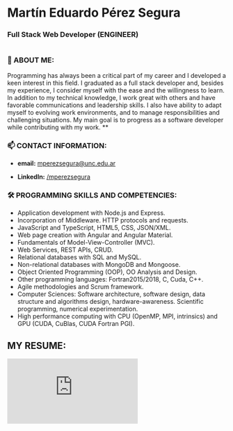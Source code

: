 # Martín Eduardo Pérez Segura

### Full Stack Web Developer (ENGINEER)

#



### 💬 ABOUT ME: 
Programming has always been a critical part of my career and I developed a keen interest in this field. I graduated as a full stack developer and, besides my experience, I consider myself with the ease and the willingness to learn. In addition to my technical knowledge, I work great with others and have favorable communications and leadership skills. I also have ability to adapt myself to evolving work environments, and to manage responsibilities and challenging situations. My main goal is to progress as a software developer while contributing with my work. **

<!--
**marperseg/marperseg** is a ✨ _special_ ✨ repository because its `README.md` (this file) appears on your GitHub profile.

Here are some ideas to get you started:

- 🔭 I’m currently working on ...
- 🌱 I’m currently learning ...
- 👯 I’m looking to collaborate on ...
- 🤔 I’m looking for help with ...
- 💬 Ask me about ...

- 😄 Pronouns: ...
- ⚡ Fun fact: ...
-->

### 📫 CONTACT INFORMATION:

- **email:** [ mperezsegura@unc.edu.ar](mailto:mperezsegura@unc.edu.ar)

- **LinkedIn:** [ /mperezsegura </P> ](https://www.linkedin.com/in//mperezsegura/)

### 🛠 PROGRAMMING SKILLS AND COMPETENCIES:

-	Application development with Node.js and Express.
-	Incorporation of Middleware. HTTP protocols and requests.
-	JavaScript and TypeScript, HTML5, CSS, JSON/XML.
-	Web page creation with Angular and Angular Material.
- Fundamentals of Model-View-Controller (MVC).
-	Web Services, REST APIs, CRUD.
-	Relational databases with SQL and MySQL.
-	Non-relational databases with MongoDB and Mongoose.
-	Object Oriented Programming (OOP), OO Analysis and Design.
-	Other programming languages: Fortran2015/2018, C, Cuda, C++.
- Agile methodologies and Scrum framework.
- Computer Sciences: Software architecture, software design, data structure and algorithms design, hardware-awareness. Scientific programming, numerical experimentation.
- High performance computing with CPU (OpenMP, MPI, intrinsics) and GPU (CUDA, CuBlas, CUDA Fortran PGI). 

## MY RESUME:
[![My Resume](https://github.com/marperseg/marperseg/blob/main/Mart%C3%ADn%20Eduardo%20P%C3%A9rez%20Segura_CV_p.pdf)]()


